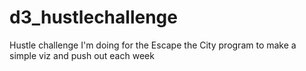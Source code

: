 # d3_hustlechallenge
Hustle challenge I'm doing for the Escape the City program to make a simple viz and push out each week
